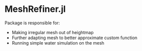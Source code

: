 # MeshRefiner.jl

Package is responsible for:
 - Making irregular mesh out of heightmap
 - Further adapting mesh to better approximate custom function
 - Running simple water simulation on the mesh
